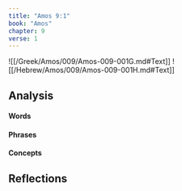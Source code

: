 ```yaml
---
title: "Amos 9:1"
book: "Amos"
chapter: 9
verse: 1
---
```

![[/Greek/Amos/009/Amos-009-001G.md#Text]]
![[/Hebrew/Amos/009/Amos-009-001H.md#Text]]

## Analysis

#### Words

#### Phrases

#### Concepts

## Reflections
